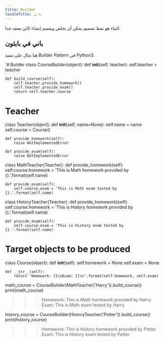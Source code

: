 ```yaml
---
title: Builder
localeTitle: باني
---
```

البناء هو نمط تصميم يمكن أن يخلص ويقسم إنشاء كائن معقد جدا.

## باني في بايثون

هنا مثال على تنفيذ Builder Pattern في Python3.

 `# Builder 
 class CourseBuilder(object): 
    def __init__(self, teacher): 
        self.teacher = teacher 
 
    def build_course(self): 
        self.teacher.provide_homework() 
        self.teacher.provide_exam() 
        return self.teacher.course 
 
 # Teacher 
 class Teacher(object): 
    def __init__(self, name=None): 
        self.name = name 
        self.course = Course() 
 
    def provide_homework(self): 
        raise NotImplementedError 
 
    def provide_exam(self): 
        raise NotImplementedError 
 
 
 class MathTeacher(Teacher): 
    def provide_homework(self): 
        self.course.homework = 'This is Math homework provided by {}.'.format(self.name) 
 
    def provide_exam(self): 
        self.course.exam = 'This is Math exam tested by {}.'.format(self.name) 
 
 
 class HistoryTeacher(Teacher): 
    def provide_homework(self): 
        self.course.homework = 'This is History homework provided by {}.'.format(self.name) 
 
    def provide_exam(self): 
        self.course.exam = 'This is History exam tested by {}.'.format(self.name) 
 
 
 # Target objects to be produced 
 class Course(object): 
    def __init__(self): 
        self.homework = None 
        self.exam = None 
 
    def __str__(self): 
        return 'Homework: {}\nExam: {}\n'.format(self.homework, self.exam) 
 
 
 math_course = CourseBuilder(MathTeacher('Harry')).build_course() 
 print(math_course) 
 >>> Homework: This is Math homework provided by Harry. 
 >>> Exam: This is Math exam tested by Harry. 
 
 history_course = CourseBuilder(HistoryTeacher('Potter')).build_course() 
 print(history_course) 
 >>> Homework: This is History homework provided by Potter. 
 >>> Exam: This is History exam tested by Potter. 
`